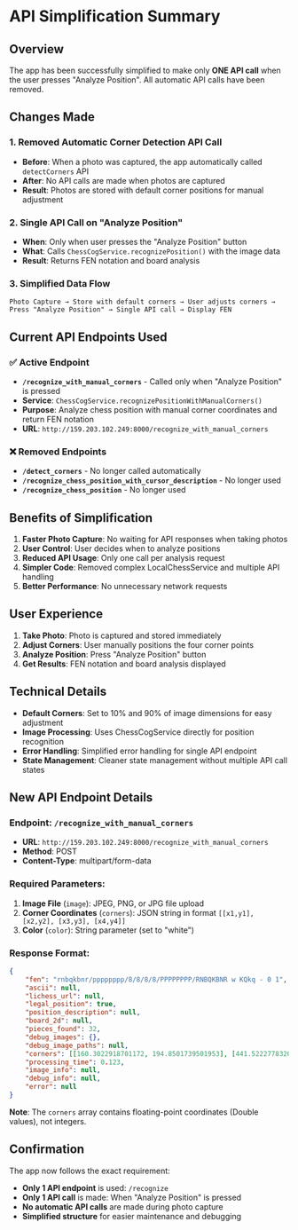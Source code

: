 # API Simplification Summary

## Overview
The app has been successfully simplified to make only **ONE API call** when the user presses "Analyze Position". All automatic API calls have been removed.

## Changes Made

### 1. Removed Automatic Corner Detection API Call
- **Before**: When a photo was captured, the app automatically called `detectCorners` API
- **After**: No API calls are made when photos are captured
- **Result**: Photos are stored with default corner positions for manual adjustment

### 2. Single API Call on "Analyze Position"
- **When**: Only when user presses the "Analyze Position" button
- **What**: Calls `ChessCogService.recognizePosition()` with the image data
- **Result**: Returns FEN notation and board analysis

### 3. Simplified Data Flow
```
Photo Capture → Store with default corners → User adjusts corners → Press "Analyze Position" → Single API call → Display FEN
```

## Current API Endpoints Used

### ✅ Active Endpoint
- **`/recognize_with_manual_corners`** - Called only when "Analyze Position" is pressed
- **Service**: `ChessCogService.recognizePositionWithManualCorners()`
- **Purpose**: Analyze chess position with manual corner coordinates and return FEN notation
- **URL**: `http://159.203.102.249:8000/recognize_with_manual_corners`

### ❌ Removed Endpoints
- **`/detect_corners`** - No longer called automatically
- **`/recognize_chess_position_with_cursor_description`** - No longer used
- **`/recognize_chess_position`** - No longer used

## Benefits of Simplification

1. **Faster Photo Capture**: No waiting for API responses when taking photos
2. **User Control**: User decides when to analyze positions
3. **Reduced API Usage**: Only one call per analysis request
4. **Simpler Code**: Removed complex LocalChessService and multiple API handling
5. **Better Performance**: No unnecessary network requests

## User Experience

1. **Take Photo**: Photo is captured and stored immediately
2. **Adjust Corners**: User manually positions the four corner points
3. **Analyze Position**: Press "Analyze Position" button
4. **Get Results**: FEN notation and board analysis displayed

## Technical Details

- **Default Corners**: Set to 10% and 90% of image dimensions for easy adjustment
- **Image Processing**: Uses ChessCogService directly for position recognition
- **Error Handling**: Simplified error handling for single API endpoint
- **State Management**: Cleaner state management without multiple API call states

## New API Endpoint Details

### Endpoint: `/recognize_with_manual_corners`
- **URL**: `http://159.203.102.249:8000/recognize_with_manual_corners`
- **Method**: POST
- **Content-Type**: multipart/form-data

### Required Parameters:
1. **Image File** (`image`): JPEG, PNG, or JPG file upload
2. **Corner Coordinates** (`corners`): JSON string in format `[[x1,y1], [x2,y2], [x3,y3], [x4,y4]]`
3. **Color** (`color`): String parameter (set to "white")

### Response Format:
```json
{
    "fen": "rnbqkbnr/pppppppp/8/8/8/8/PPPPPPPP/RNBQKBNR w KQkq - 0 1",
    "ascii": null,
    "lichess_url": null,
    "legal_position": true,
    "position_description": null,
    "board_2d": null,
    "pieces_found": 32,
    "debug_images": {},
    "debug_image_paths": null,
    "corners": [[160.3022918701172, 194.8501739501953], [441.52227783203125, 276.3832702636719], [434.6126403808594, 742.0890502929688], [99.49797058105469, 716.5236206054688]],
    "processing_time": 0.123,
    "image_info": null,
    "debug_info": null,
    "error": null
}
```

**Note**: The `corners` array contains floating-point coordinates (Double values), not integers.

## Confirmation

The app now follows the exact requirement:
- **Only 1 API endpoint** is used: `/recognize`
- **Only 1 API call** is made: When "Analyze Position" is pressed
- **No automatic API calls** are made during photo capture
- **Simplified structure** for easier maintenance and debugging 